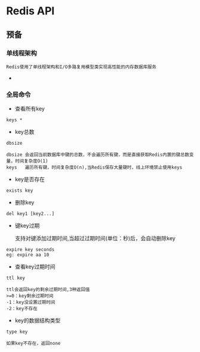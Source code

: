 # Redis API

##  预备

### 单线程架构
    Redis使用了单线程架构和I/O多路复用模型类实现高性能的内存数据库服务
* 

### 全局命令

* 查看所有key
```shell
keys *
```

* key总数
```shell
dbsize
```

~~~
dbsize 会返回当前数据库中键的总数，不会遍历所有键，而是直接获取Redis内置的键总数变量，时间复杂度O(1)
keys   遍历所有键，时间复杂度O(n),当Redis保存大量键时，线上环境禁止使用keys
~~~

* key是否存在
```shell
exists key
```

* 删除key
```shell
del key1 [key2...]
```

* 键key过期
    
    支持对键添加过期时间,当超过过期时间(单位：秒)后，会自动删除key
```shell
expire key seconds  
eg: expire aa 10
```


* 查看key过期时间
```shell
ttl key
```
~~~
ttl会返回key的剩余过期时间,3种返回值
>=0：key剩余过期时间
-1：key没设置过期时间
-2：key不存在
~~~

* key的数据结构类型
```shell
type key
```
~~~
如果key不存在，返回none
~~~
